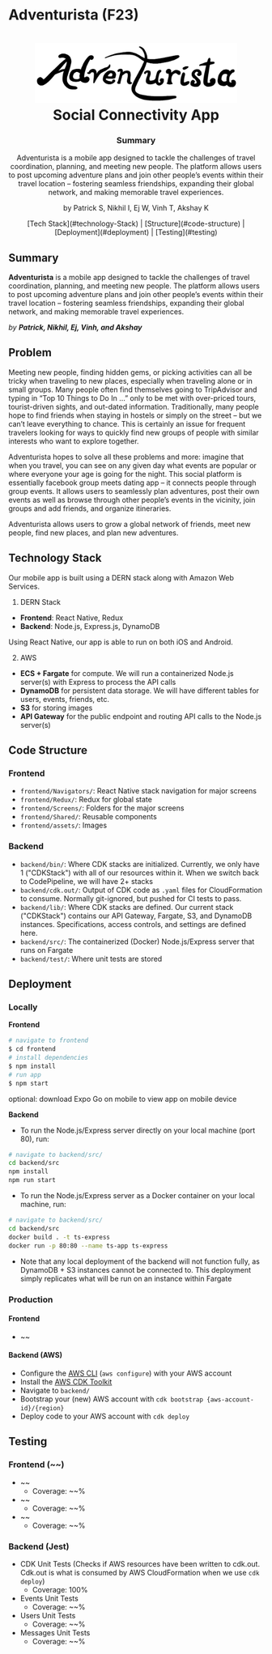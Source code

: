 # Adventurista (F23)
###
<h1 align="center">
  <img src="frontend/assets/logo.png" width="400" />
  <br/>
  Social Connectivity App
</h1>

<h3 align="center">Summary</h3>

<p align="center">
Adventurista is a mobile app designed to tackle the challenges of travel coordination, planning, and meeting new people. The platform allows users to post upcoming adventure plans and join other people’s events within their travel location – fostering seamless friendships, expanding their global network, and making memorable travel experiences.
</p>

<p align="center">by Patrick S, Nikhil I, Ej W, Vinh T, Akshay K</p>

<div align="center">
	[Tech Stack](#technology-Stack) |
	[Structure](#code-structure) |
	[Deployment](#deployment) |
	[Testing](#testing)
</div>

## Summary
**Adventurista** is a mobile app designed to tackle the challenges of travel coordination, planning, and meeting new people. The platform allows users to post upcoming adventure plans and join other people’s events within their travel location – fostering seamless friendships, expanding their global network, and making memorable travel experiences.

_by **Patrick, Nikhil, Ej, Vinh, and Akshay**_

## Problem

Meeting new people, finding hidden gems, or picking activities can all be tricky when traveling to new places, especially when traveling alone or in small groups. Many people often find themselves going to TripAdvisor and typing in “Top 10 Things to Do In …” only to be met with over-priced tours, tourist-driven sights, and out-dated information. Traditionally, many people hope to find friends when staying in hostels or simply on the street – but we can’t leave everything to chance. This is certainly an issue for frequent travelers looking for ways to quickly find new groups of people with similar interests who want to explore together.

Adventurista hopes to solve all these problems and more: imagine that when you travel, you can see on any given day what events are popular or where everyone your age is going for the night. This social platform is essentially facebook group meets dating app – it connects people through group events. It allows users to seamlessly plan adventures, post their own events as well as browse through other people’s events in the vicinity, join groups and add friends, and organize itineraries.

Adventurista allows users to grow a global network of friends, meet new people, find new places, and plan new adventures.

## Technology Stack
Our mobile app is built using a DERN stack along with Amazon Web Services.

1. DERN Stack
- **Frontend**: React Native, Redux
- **Backend**: Node.js, Express.js, DynamoDB

Using React Native, our app is able to run on both iOS and Android.

2. AWS
- **ECS + Fargate** for compute. We will run a containerized Node.js server(s) with Express to process the API calls
- **DynamoDB** for persistent data storage. We will have different tables for users, events, friends, etc.
- **S3** for storing images
- **API Gateway** for the public endpoint and routing API calls to the Node.js server(s)

## Code Structure
### Frontend
- `frontend/Navigators/`: React Native stack navigation for major screens
- `frontend/Redux/`: Redux for global state
- `frontend/Screens/`: Folders for the major screens
- `frontend/Shared/`: Reusable components
- `frontend/assets/`: Images

### Backend
- `backend/bin/`: Where CDK stacks are initialized. Currently, we only have 1 ("CDKStack") with all of our resources within it. When we switch back to CodePipeline, we will have 2+ stacks
- `backend/cdk.out/`: Output of CDK code as `.yaml` files for CloudFormation to consume. Normally git-ignored, but pushed for CI tests to pass.
- `backend/lib/`: Where CDK stacks are defined. Our current stack ("CDKStack") contains our API Gateway, Fargate, S3, and DynamoDB instances. Specifications, access controls, and settings are defined here.
- `backend/src/`: The containerized (Docker) Node.js/Express server that runs on Fargate
- `backend/test/`: Where unit tests are stored

## Deployment
### Locally
**Frontend**

```bash
# navigate to frontend
$ cd frontend
# install dependencies
$ npm install
# run app
$ npm start
```
optional: download Expo Go on mobile to view app on mobile device

**Backend**

- To run the Node.js/Express server directly on your local machine (port 80), run:
```bash
# navigate to backend/src/
cd backend/src
npm install
npm run start
```
- To run the Node.js/Express server as a Docker container on your local machine, run:
```bash
# navigate to backend/src/
cd backend/src
docker build . -t ts-express
docker run -p 80:80 --name ts-app ts-express
```
- Note that any local deployment of the backend will not function fully, as DynamoDB + S3 instances cannot be connected to. This deployment simply replicates what will be run on an instance within Fargate

### Production
#### Frontend
- ~~

#### Backend (AWS)
- Configure the [AWS CLI](https://docs.aws.amazon.com/cli/latest/userguide/getting-started-install.html) (`aws configure`) with your AWS account
- Install the [AWS CDK Toolkit](https://docs.aws.amazon.com/cdk/v2/guide/cli.html)
- Navigate to `backend/`
- Bootstrap your (new) AWS account with `cdk bootstrap {aws-account-id}/{region}`
- Deploy code to your AWS account with `cdk deploy`

## Testing
### Frontend (~~)
- ~~
  	- Coverage: ~~%
- ~~
  	- Coverage: ~~%
- ~~
  	- Coverage: ~~%

### Backend (Jest)
- CDK Unit Tests (Checks if AWS resources have been written to cdk.out. Cdk.out is what is consumed by AWS CloudFormation when we use `cdk deploy`)
	- Coverage: 100%
- Events Unit Tests
	- Coverage: ~~%
- Users Unit Tests
	- Coverage: ~~%
- Messages Unit Tests
	- Coverage: ~~%
